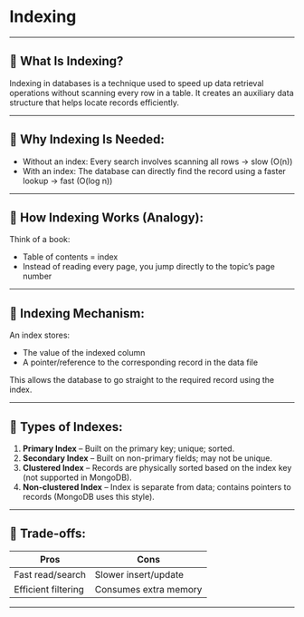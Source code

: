 # Indexing

---

## 🔹 What Is Indexing?

Indexing in databases is a technique used to speed up data retrieval operations without scanning every row in a table. It creates an auxiliary data structure that helps locate records efficiently.

---

## 🔹 Why Indexing Is Needed:

- Without an index: Every search involves scanning all rows → slow (O(n))
- With an index: The database can directly find the record using a faster lookup → fast (O(log n))

---

## 🔹 How Indexing Works (Analogy):

Think of a book:

- Table of contents = index
- Instead of reading every page, you jump directly to the topic’s page number

---

## 🔹 Indexing Mechanism:

An index stores:

- The value of the indexed column
- A pointer/reference to the corresponding record in the data file

This allows the database to go straight to the required record using the index.

---

## 🔹 Types of Indexes:

1. **Primary Index** – Built on the primary key; unique; sorted.
2. **Secondary Index** – Built on non-primary fields; may not be unique.
3. **Clustered Index** – Records are physically sorted based on the index key (not supported in MongoDB).
4. **Non-clustered Index** – Index is separate from data; contains pointers to records (MongoDB uses this style).

---

## 🔹 Trade-offs:

| Pros                | Cons                  |
| ------------------- | --------------------- |
| Fast read/search    | Slower insert/update  |
| Efficient filtering | Consumes extra memory |

---
